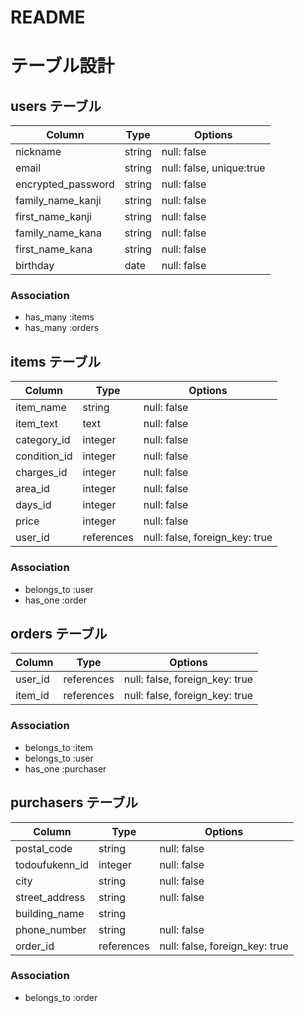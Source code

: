 # README

# テーブル設計

## users テーブル

| Column                     | Type       | Options     |
| -------------------------- | ---------- | ----------- |
| nickname                   | string     | null: false |
| email                      | string     | null: false, unique:true |
| encrypted_password         | string     | null: false |
| family_name_kanji          | string     | null: false |
| first_name_kanji           | string     | null: false |
| family_name_kana           | string     | null: false |
| first_name_kana            | string     | null: false |
| birthday                   | date       | null: false |

### Association
- has_many :items
- has_many :orders

## items テーブル

| Column       | Type        | Options     |
| ------------ | ----------- | ----------- |
| item_name    | string      | null: false |
| item_text    | text        | null: false |
| category_id  | integer     | null: false |
| condition_id | integer     | null: false |
| charges_id   | integer     | null: false |
| area_id      | integer     | null: false |
| days_id      | integer     | null: false |
| price        | integer     | null: false |
| user_id      | references  | null: false, foreign_key: true |

### Association
- belongs_to :user
- has_one :order


## orders テーブル

| Column         | Type        | Options                        |
| -------------- | ----------- | ------------------------------ |
| user_id        | references  | null: false, foreign_key: true |
| item_id        | references  | null: false, foreign_key: true |

### Association
- belongs_to :item
- belongs_to :user
- has_one :purchaser


## purchasers テーブル

| Column         | Type       | Options                        |
| -------------- | ---------- | ------------------------------ |
| postal_code    | string     | null: false |
| todoufukenn_id | integer    | null: false |
| city           | string     | null: false |
| street_address | string     | null: false |
| building_name  | string     | 
| phone_number   | string     | null: false |
| order_id       | references | null: false, foreign_key: true |

### Association
- belongs_to :order
